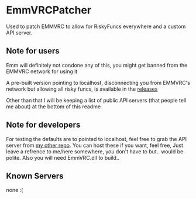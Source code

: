 # EmmVRCPatcher
Used to patch EMMVRC to allow for RiskyFuncs everywhere and a custom API server.

## Note for users
Emm will definitely not condone any of this, you might get banned from the EMMVRC network for using it

A pre-built version pointing to localhost, disconnecting you from EMMVRC's network but allowing all risky funcs, is available in the [releases](https://github.com/ERROR0418/EmmVRCPatcher/releases)

Other than that I will be keeping a list of public API servers (that people tell me about) at the bottom of this readme

## Note for developers
For testing the defaults are to pointed to localhost, feel free to grab the API server from [my other repo](https://github.com/ERROR0418/EmmServer).
You can host these if you want, feel free, Just leave a refrence to me/here somewhere, you don't have to but.. would be polite.
Also you will need EmmVRC.dll to build..

## Known Servers
none :(
